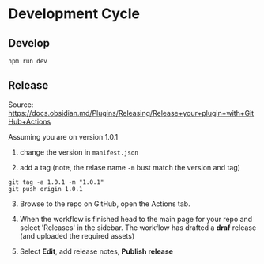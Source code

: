 # Development Cycle

## Develop

```shell
npm run dev
```

## Release

Source: https://docs.obsidian.md/Plugins/Releasing/Release+your+plugin+with+GitHub+Actions

Assuming you are on version 1.0.1

1. change the version in `manifest.json`

2. add a tag (note, the relase name `-m` bust match the version and tag)

```shell
git tag -a 1.0.1 -m "1.0.1"
git push origin 1.0.1
```

3. Browse to the repo on GitHub, open the Actions tab.

4. When the workflow is finished head to the main page for your repo and select 'Releases' in the sidebar. The workflow has drafted a **draf** release (and uploaded the required assets)

5. Select **Edit**, add release notes, **Publish release**
